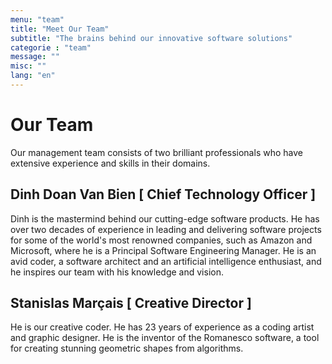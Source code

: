 ```yaml
---
menu: "team"
title: "Meet Our Team"
subtitle: "The brains behind our innovative software solutions"
categorie : "team"
message: ""
misc: ""
lang: "en"
---
```

# Our Team

Our management team consists of two brilliant professionals who have extensive experience and skills in their domains.  

## Dinh Doan Van Bien [ Chief Technology Officer ]

Dinh is the mastermind behind our cutting-edge software products. He has over two decades of experience in leading and delivering software projects for some of the world's most renowned companies, such as Amazon and Microsoft, where he is a Principal Software Engineering Manager. He is an avid coder, a software architect and an artificial intelligence enthusiast, and he inspires our team with his knowledge and vision.

## Stanislas Marçais [ Creative Director ]

He is our creative coder. He has 23 years of experience as a coding artist and graphic designer. He is the inventor of the Romanesco software, a tool for creating stunning geometric shapes from algorithms.

